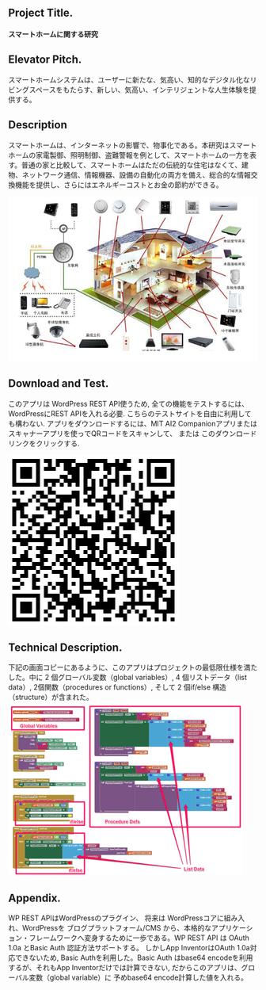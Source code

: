 ## Project Title.

#### スマートホームに関する研究

## Elevator Pitch.
スマートホームシステムは、ユーザーに新たな、気高い、知的なデジタル化なリビングスペースをもたらす、新しい、気高い、インテリジェントな人生体験を提供する。
## Description

スマートホームは、インターネットの影響で、物事化である。本研究はスマートホームの家電製御、照明制御、盗難警報を例として、スマートホームの一方を表す。普通の家と比較して、スマートホームはただの伝統的な住宅はなくて、建物、ネットワーク通信、情報機器、設備の自動化の両方を備え、総合的な情報交換機能を提供し、さらにはエネルギーコストとお金の節約ができる。



![](./Picture/smarthome1.png)

## Download and Test.
このアプリは WordPress REST API使うため, 全ての機能をテストするには、WordPressにREST APIを入れる必要. こちらのテストサイトを自由に利用しても構わない. アプリをダウンロードするには、MIT AI2 Companionアプリまたはスキャナーアプリを使っでQRコードをスキャンして、 または このダウンロードリンクをクリックする.

![](./Picture/apkdownload-1.png)

## Technical Description.
下記の画面コピーにあるように、このアプリはプロジェクトの最低限仕様を満たした。中に 2 個グローバル変数（global variables）, 4 個リストデータ（list data）, 2個関数（procedures or functions）, そして 2 個if/else 構造（structure）が含まれた。
　
 ![](./Picture/blocksview.png)

## Appendix.
WP REST APIはWordPressのプラグイン、 将来は WordPressコアに組み入れ、WordPressを ブログプラットフォーム/CMS から、本格的なアプリケーション・フレームワークへ変身するために一歩である。WP REST API は OAuth 1.0a とBasic Auth 認証方法サポートする。 しかしApp InventorはOAuth 1.0a対応できないため, Basic Authを利用した。Basic Auth はbase64 encodeを利用するが、それもApp Inventorだけでは計算できない, だからこのアプリは、グローバル変数（global variable）に 予めbase64 encode計算した値を入れる。
